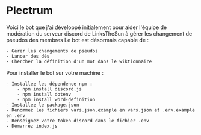 # Plectrum
 
Voici le bot que j'ai développé initialement pour aider l'équipe de modération du serveur discord de LinksTheSun à gérer les changement de pseudos des membres
Le bot est désormais capable de :

    - Gérer les changements de pseudos
    - Lancer des dés
    - Chercher la définition d'un mot dans le wiktionnaire

Pour installer le bot sur votre machine :

    - Installez les dépendence npm :
        - npm install discord.js
        - npm install dotenv
        - npm install word-definition
    - Installez le package.json
    - Renommez les fichiers vars.json.example en vars.json et .env.example en .env
    - Renseignez votre token discord dans le fichier .env
    - Démarrez index.js